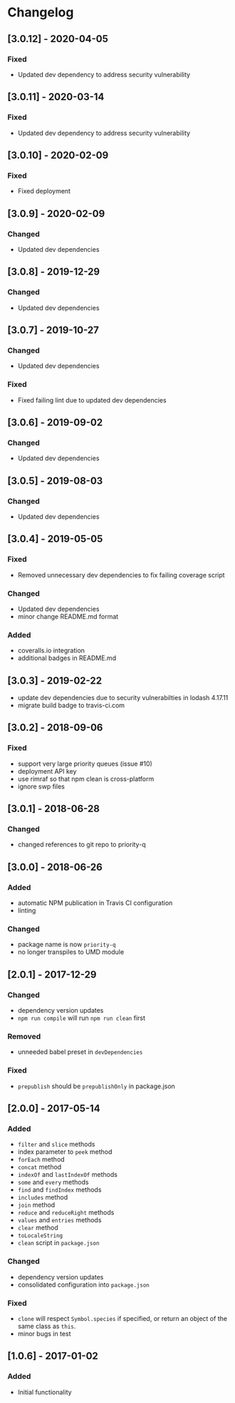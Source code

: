 # Changelog

## [3.0.12] - 2020-04-05

### Fixed

- Updated dev dependency to address security vulnerability

## [3.0.11] - 2020-03-14

### Fixed

- Updated dev dependency to address security vulnerability

## [3.0.10] - 2020-02-09

### Fixed

- Fixed deployment

## [3.0.9] - 2020-02-09

### Changed

- Updated dev dependencies

## [3.0.8] - 2019-12-29

### Changed

- Updated dev dependencies

## [3.0.7] - 2019-10-27

### Changed

- Updated dev dependencies

### Fixed

- Fixed failing lint due to updated dev dependencies

## [3.0.6] - 2019-09-02

### Changed

- Updated dev dependencies

## [3.0.5] - 2019-08-03

### Changed

- Updated dev dependencies

## [3.0.4] - 2019-05-05

### Fixed

- Removed unnecessary dev dependencies to fix failing coverage script

### Changed

- Updated dev dependencies
- minor change README.md format

### Added

- coveralls.io integration
- additional badges in README.md

## [3.0.3] - 2019-02-22

- update dev dependencies due to security vulnerabilties in lodash 4.17.11
- migrate build badge to travis-ci.com

## [3.0.2] - 2018-09-06

### Fixed

- support very large priority queues (issue #10)
- deployment API key
- use rimraf so that npm clean is cross-platform
- ignore swp files

## [3.0.1] - 2018-06-28

### Changed

- changed references to git repo to priority-q

## [3.0.0] - 2018-06-26

### Added

- automatic NPM publication in Travis CI configuration
- linting

### Changed

- package name is now `priority-q`
- no longer transpiles to UMD module

## [2.0.1] - 2017-12-29

### Changed

- dependency version updates
- `npm run compile` will run `npm run clean` first

### Removed

- unneeded babel preset in `devDependencies`

### Fixed

- `prepublish` should be `prepublishOnly` in package.json

## [2.0.0] - 2017-05-14

### Added

- `filter` and `slice` methods
- index parameter to `peek` method
- `forEach` method
- `concat` method
- `indexOf` and `lastIndexOf` methods
- `some` and `every` methods
- `find` and `findIndex` methods
- `includes` method
- `join` method
- `reduce` and `reduceRight` methods
- `values` and `entries` methods
- `clear` method
- `toLocaleString`
- `clean` script in `package.json`

### Changed

- dependency version updates
- consolidated configuration into `package.json`

### Fixed

- `clone` will respect `Symbol.species` if specified, or return an object of the same class as `this`.
- minor bugs in test

## [1.0.6] - 2017-01-02

### Added
- Initial functionality

